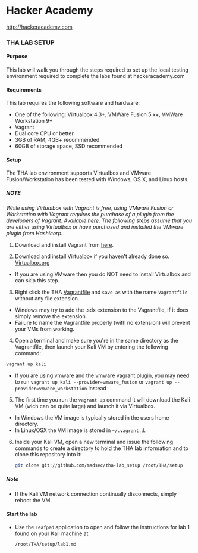 Hacker Academy
==============
http://hackeracademy.com

### THA LAB SETUP

#### Purpose
This lab will walk you through the steps required to set up the local testing environment required to complete the labs found at hackeracademy.com

#### Requirements
This lab requires the following software and hardware:
* One of the following: Virtualbox 4.3+,  VMWare Fusion 5.x+, VMWare Workstation 9+ 
* Vagrant
* Dual core CPU or better
* 3GB of RAM, 4GB+ recommended
* 60GB of storage space, SSD recommended

#### Setup
The THA lab environment supports Virtualbox and VMware Fusion/Workstation has been tested with Windows, OS X, and Linux hosts.

##### NOTE
*While using Virtualbox with Vagrant is free, using VMware Fusion or Workstation with Vagrant requires the purchase of a plugin from the developers of Vagrant. Available [here](https://www.vagrantup.com/vmware).
The following steps assume that you are either using Virtualbox or have purchased and installed the VMware plugin from Hashicorp.*

1. Download and install Vagrant from [here](https://www.vagrantup.com/downloads.html).

2. Download and install Virtualbox if you haven't already done so. [Virtualbox.org](https://www.virtualbox.org/wiki/Downloads)
  * If you are using VMware then you do NOT need to install Virtualbox and can skip this step.

3. Right click the THA [Vagrantfile](https://raw.githubusercontent.com/madsec/tha-lab_setup/master/assets/Vagrantfile) and `save as` with the name `Vagrantfile` without any file extension. 
  * Windows may try to add the .sdx extension to the Vagrantfile, if it does simply remove the extension.
  * Failure to name the Vagrantfile properly (with no extension) will prevent your VMs from working.

4. Open a terminal and make sure you're in the same directory as the Vagrantfile, then launch your Kali VM by entering the following command:

  ```bash
  vagrant up kali
  ```

  * If you are using vmware and the vmware vagrant plugin, you may need to run `vagrant up kali --provider=vmware_fusion` or `vagrant up --provider=vmware_workstation` instead

5. The first time you run the `vagrant up` command it will download the Kali VM (wich can be quite large) and launch it via Virtualbox.
  * In Windows the VM image is typically stored in the users home directory.
  * In Linux/OSX the VM image is stored in `~/.vagrant.d`.

6. Inside your Kali VM, open a new terminal and issue the following commands to create a directory to hold the THA lab information and to clone this repository into it:

    ```bash
    git clone git://github.com/madsec/tha-lab_setup /root/THA/setup
    ```

##### Note
* If the Kali VM network connection continually disconnects, simply reboot the VM.

#### Start the lab
* Use the `Leafpad` application to open and follow the instructions for lab 1 found on your Kali machine at 
  ```
  /root/THA/setup/lab1.md
  ```
